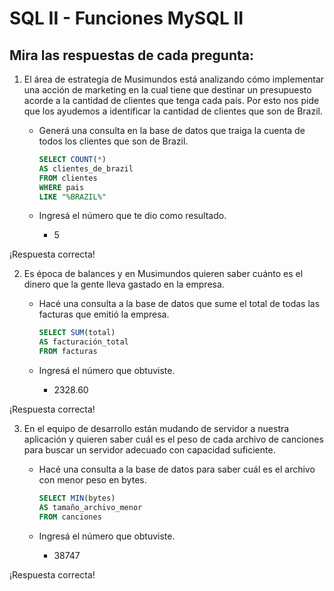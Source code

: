 # SQL II - Funciones MySQL II

## Mira las respuestas de cada pregunta:


1. El área de estrategia de Musimundos está analizando cómo implementar una acción de marketing en la cual tiene que destinar un presupuesto acorde a la cantidad de clientes que tenga cada país. Por esto nos pide que los ayudemos a identificar la cantidad de clientes que son de Brazil.

   - Generá una consulta en la base de datos que traiga la cuenta de todos los clientes que son de Brazil.

      ```sql
      SELECT COUNT(*)
      AS clientes_de_brazil
      FROM clientes
      WHERE pais 
      LIKE "%BRAZIL%"
      ```	

   - Ingresá el número que te dio como resultado.

       - 5

¡Respuesta correcta!


2. Es época de balances y en Musimundos quieren saber cuánto es el dinero que la gente lleva gastado en la empresa.

   - Hacé una consulta a la base de datos que sume el total de todas las facturas que emitió la empresa.

      ```sql
      SELECT SUM(total)
      AS facturación_total
      FROM facturas
      ```

   - Ingresá el número que obtuviste.

       - 2328.60

¡Respuesta correcta!

3. En el equipo de desarrollo están mudando de servidor a nuestra aplicación y quieren saber cuál es el peso de cada archivo de canciones para buscar un servidor adecuado con capacidad suficiente.

   - Hacé una consulta a la base de datos para saber cuál es el archivo con menor peso en bytes.

      ```sql
      SELECT MIN(bytes)
      AS tamaño_archivo_menor
      FROM canciones
      ```

   - Ingresá el número que obtuviste.

       - 38747

¡Respuesta correcta!